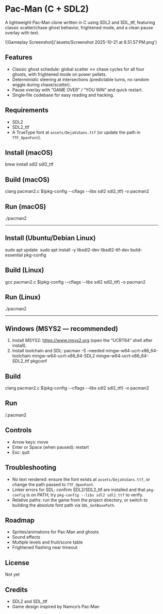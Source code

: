 # Pac‑Man (C + SDL2)

A lightweight Pac‑Man clone written in C using SDL2 and SDL_ttf, featuring classic scatter/chase ghost behavior, frightened mode, and a clean pause overlay with text.

![Gameplay Screenshot]('assets/Screenshot 2025-10-21 at 8.51.57 PM.png')

## Features
- Classic ghost schedule: global scatter ↔ chase cycles for all four ghosts, with frightened mode on power pellets.
- Deterministic steering at intersections (predictable turns, no random wiggle during chase/scatter).
- Pause overlay with “GAME OVER” / “YOU WIN” and quick restart.
- Single‑file codebase for easy reading and hacking.

## Requirements
- SDL2
- SDL2_ttf
- A TrueType font at `assets/DejaVuSans.ttf` (or update the path in `TTF_OpenFont`).

## Install (macOS)
brew install sdl2 sdl2_ttf

## Build (macOS)
clang pacman2.c $(pkg-config --cflags --libs sdl2 sdl2_ttf) -o pacman2

## Run (macOS)
./pacman2

---

## Install (Ubuntu/Debian Linux)
sudo apt update 
sudo apt install -y libsdl2-dev libsdl2-ttf-dev build-essential pkg-config

## Build (Linux)
gcc pacman2.c $(pkg-config --cflags --libs sdl2 sdl2_ttf) -o pacman2

## Run (Linux)
./pacman2

---

## Windows (MSYS2 — recommended)

1. Install MSYS2: https://www.msys2.org (open the “UCRT64” shell after install).  
2. Install toolchain and SDL:
pacman -S –needed mingw-w64-ucrt-x86_64-toolchain mingw-w64-ucrt-x86_64-SDL2 mingw-w64-ucrt-x86_64-SDL2_ttf pkgconf

## Build
clang pacman2.c $(pkg-config --cflags --libs sdl2 sdl2_ttf) -o pacman2

## Run
/.pacman2

## Controls
- Arrow keys: move
- Enter or Space (when paused): restart
- Esc: quit

## Troubleshooting
- No text rendered: ensure the font exists at `assets/DejaVuSans.ttf`, or change the path passed to `TTF_OpenFont`.
- Linker errors for SDL: confirm SDL2/SDL2_ttf are installed and that `pkg-config` is on PATH; try `pkg-config --libs sdl2 sdl2_ttf` to verify.
- Relative paths: run the game from the project directory, or switch to building the absolute font path via `SDL_GetBasePath`.

## Roadmap
- Sprites/animations for Pac‑Man and ghosts
- Sound effects
- Multiple levels and fruit/score table
- Frightened flashing near timeout

## License
Not yet

## Credits
- SDL2 and SDL_ttf
- Game design inspired by Namco’s Pac‑Man
